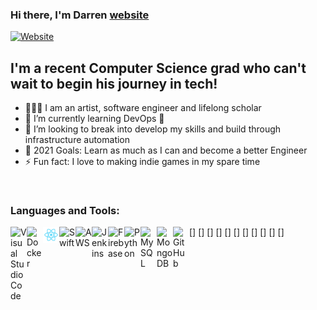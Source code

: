 ### Hi there, I'm Darren [website]

[![Website](https://img.shields.io/website?label=dfhdstudios.com&style=for-the-badge&url=https://www.dfhdstudios.com/)](https://www.dfhdstudios.com/)


## I'm a recent Computer Science grad who can't wait to begin his journey in tech!

- 👨🏽‍💻 I am an artist, software engineer and lifelong scholar
- 🧠 I’m currently learning DevOps 🤣
- 🤖 I’m looking to break into develop my skills and build through infrastructure automation
- 🥅 2021 Goals: Learn as much as I can and become a better Engineer
- ⚡ Fun fact: I love to making indie games in my spare time


<br />

### Languages and Tools:

[<img align="left" alt="Visual Studio Code" width="26px" src="https://github.com/get-icon/geticon/blob/master/icons/visual-studio-code.svg" />]
[<img align="left" alt="Docker" width="26px" src="https://github.com/get-icon/geticon/blob/master/icons/docker-icon.svg" />]
[<img align="left" alt="React" width="26px" src="https://raw.githubusercontent.com/github/explore/80688e429a7d4ef2fca1e82350fe8e3517d3494d/topics/react/react.png" />]
[<img align="left" alt="Swift" width="26px" src="https://github.com/get-icon/geticon/blob/master/icons/swift.svg" />]
[<img align="left" alt="AWS" width="26px" src="https://github.com/get-icon/geticon/blob/master/icons/aws.svg" />]
[<img align="left" alt="Jenkins" width="26px" src="https://github.com/get-icon/geticon/blob/master/icons/jenkins.svg" />]
[<img align="left" alt="Firebase" width="26px" src="https://github.com/get-icon/geticon/blob/master/icons/firebase.svg" />]
[<img align="left" alt="Python" width="26px" src="https://github.com/get-icon/geticon/blob/master/icons/python.svg" />]
[<img align="left" alt="MySQL" width="26px" src="https://github.com/get-icon/geticon/blob/master/icons/mysql.svg" />]
[<img align="left" alt="MongoDB" width="26px" src="https://github.com/get-icon/geticon/blob/master/icons/mongodb-icon.svg" />]
[<img align="left" alt="GitHub" width="26px" src="https://github.com/get-icon/geticon/blob/master/icons/github-icon.svg" />]

[website]: https://dfhdstudios.com
[linkedin]: https://www.linkedin.com/in/darrenffreeman/

